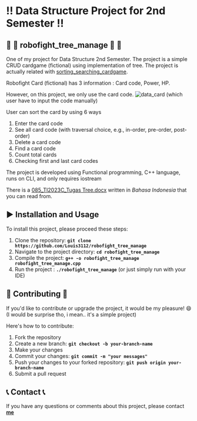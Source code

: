 # :bangbang: **Data Structure Project for 2nd Semester**  :bangbang:

##  :child: :card_index: **robofight_tree_manage** :child: :card_index:
One of my project for Data Structure 2nd Semester. The project is a simple CRUD cardgame (fictional) using implementation of tree.
The project is actually related with [sorting_searching_cardgame](https://github.com/Louis3112/sorting_searching_cardgame).

Robofight Card (fictional) has 3 information : Card code, Power, HP.

However, on this project, we only use the card code.
![data_card](https://github.com/user-attachments/assets/2c02fb3b-5c1a-471c-868a-963e1305548e) 
(which user have to input the code manually)

User can sort the card by using 6 ways 
1. Enter the card code
2. See all card code (with traversal choice, e.g., in-order, pre-order, post-order)
3. Delete a card code
4. Find a card code
5. Count total cards
6. Checking first and last card codes

The project is developed using Functional programming, C++ language, runs on CLI, and only requires iostream

There is a [085_TI2023C_Tugas Tree.docx](https://github.com/user-attachments/files/18420976/085_TI2023C_Tugas.Tree.docx)
written in *Bahasa Indonesia* that you can read from.

## :arrow_forward: **Installation and Usage** 
To install this project, please proceed these steps:
1. Clone the repository: **`git clone https://github.com/Louis3112/robofight_tree_manage`**
2. Navigate to the project directory: **`cd robofight_tree_manage`**
3. Compile the project: **`g++ -o robofight_tree_manage robofight_tree_manage.cpp`**
4. Run the project : **`./robofight_tree_manage`** (or just simply run with your IDE)

## 	:bust_in_silhouette: **Contributing** :bust_in_silhouette:
If you'd like to contribute or upgrade the project, it would be my pleasure! :smile: 
(I would be surprise tho, i mean.. it's a simple project)

Here's how to to contribute:
1. Fork the repository
2. Create a new branch: **`git checkout -b your-branch-name`**
3. Make your changes
4. Commit your changes: **`git commit -m "your messages"`** 
5. Push your changes to your forked repository: **`git push origin your-branch-name`**
6. Submit a pull request

## :telephone_receiver: **Contact** :telephone_receiver:

If you have any questions or comments about this project, please contact **[me](corneliuslouis3112@gmail.com)**
